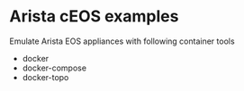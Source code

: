 Arista cEOS examples
====================
Emulate Arista EOS appliances with following container tools
- docker
- docker-compose
- docker-topo
